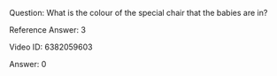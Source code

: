 Question: What is the colour of the special chair that the babies are in?

Reference Answer: 3

Video ID: 6382059603

Answer: 0

